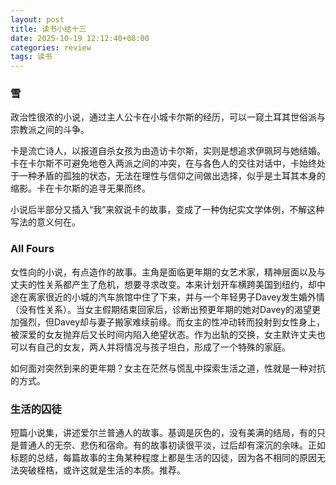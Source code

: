 ```yaml
---
layout: post
title: 读书小结十三
date: 2025-10-19 12:12:40+08:00
categories: review
tags: 读书
---
```


### 雪

政治性很浓的小说，通过主人公卡在小城卡尔斯的经历，可以一窥土耳其世俗派与宗教派之间的斗争。

卡是流亡诗人，以报道自杀女孩为由造访卡尔斯，实则是想追求伊珮珂与她结婚。卡在卡尔斯不可避免地卷入两派之间的冲突，在与各色人的交往对话中，卡始终处于一种矛盾的孤独的状态，无法在理性与信仰之间做出选择，似乎是土耳其本身的缩影。卡在卡尔斯的追寻无果而终。

小说后半部分又插入“我”来叙说卡的故事，变成了一种伪纪实文学体例，不解这种写法的意义何在。

### All Fours

女性向的小说，有点造作的故事。主角是面临更年期的女艺术家，精神层面以及与丈夫的性关系都产生了危机，想要寻求改变。本来计划开车横跨美国到纽约，却中途在离家很近的小城的汽车旅馆中住了下来，并与一个年轻男子Davey发生婚外情（没有性关系）。当女主假期结束回家后，诊断出预更年期的她对Davey的渴望更加强烈，但Davey却与妻子搬家难续前缘。而女主的性冲动转而投射到女性身上，被深爱的女友抛弃后又长时间内陷入绝望状态。作为出轨的交换，女主默许丈夫也可以有自己的女友，两人并将情况与孩子坦白，形成了一个特殊的家庭。

如何面对突然到来的更年期？女主在茫然与慌乱中探索生活之道，性就是一种对抗的方式。

### 生活的囚徒

短篇小说集，讲述爱尔兰普通人的故事。基调是灰色的，没有美满的结局，有的只是普通人的无奈、悲伤和宿命。有的故事初读很平淡，过后却有深沉的余味。正如标题的总结，每篇故事的主角某种程度上都是生活的囚徒，因为各不相同的原因无法突破桎梏，或许这就是生活的本质。推荐。
